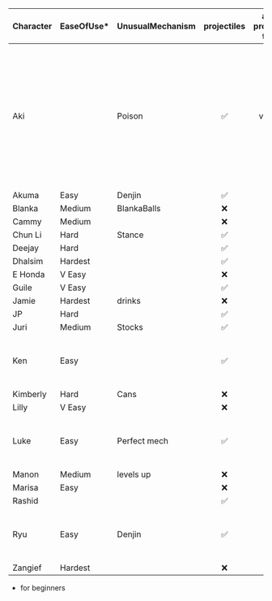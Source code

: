 | Character | EaseOfUse* | UnusualMechanism | projectiles| anti-projectile tools | CommandGrab |  Charge | Stock | Teleport | Strengths | Weaknesses |
| :--- | :-- | :-- | :-----------: | :--: | :-- | :--: | :--: | :--: | :-- | :--- |
| Aki  || Poison | ✅ | v good  | ✅ | ? | N | ❌ | slow fireball + fast drive rush <br> v strong OKI <br> burnout pressure <br> great stun combos <br> good anti-fireball tools | slow poison ball recovery | |
| Akuma |Easy| Denjin | ✅ |  | ❌ | | | ✅ | | |
| Blanka  |Medium| BlankaBalls| ❌ |  | ✅ | | Y | ❌ | | | 
| Cammy |Medium| | ❌ | | | | | ❌ | | |
| Chun Li |Hard| Stance | ✅ |  | ✅ air | | | ❌ | | |
| Deejay |Hard| | ✅ | | | | | ❌ | | |
| Dhalsim |Hardest| | ✅ | | | | | ✅ |  | | 
| E Honda |V Easy| | ❌ |  | ✅ | Y | Y | ❌ |  | |
| Guile |V Easy| | ✅ | |  ✅ air | | Y | ❌ | | |
| Jamie |Hardest| drinks| ❌ | | ✅ | Y | | ❌ | | |
| JP |Hard| | ✅ | | ✅ |  | | ✅ | | |
| Juri |Medium| Stocks | ✅ | | | Y | | ❌ | | |
| Ken |Easy| | ✅ |  | | | | ❌ | |Everybody knows how to play against shotos|
| Kimberly |Hard| Cans| ❌ |  | ✅ air | | | ❌ |  ||
| Lilly |V Easy| | ❌ |  | | ✅| | ❌ |  ||
| Luke |Easy| Perfect mech| ✅ |  | | | |❌ | |Everybody knows how to play against shotos|
| Manon |Medium| levels up | ❌ |  | ✅ | |Y | ❌ |  ||
| Marisa |Easy| | ❌ |  | ✅ stance| | | ❌ |  ||
| Rashid || | ✅ |  | ❌ | | | ❌ | ||
| Ryu |Easy| Denjin | ✅ |  | ❌ | | | ❌ | |Everybody knows how to play against shotos|
| Zangief |Hardest| | ❌ |  | ✅ |  | | ❌ |  ||

* for beginners
